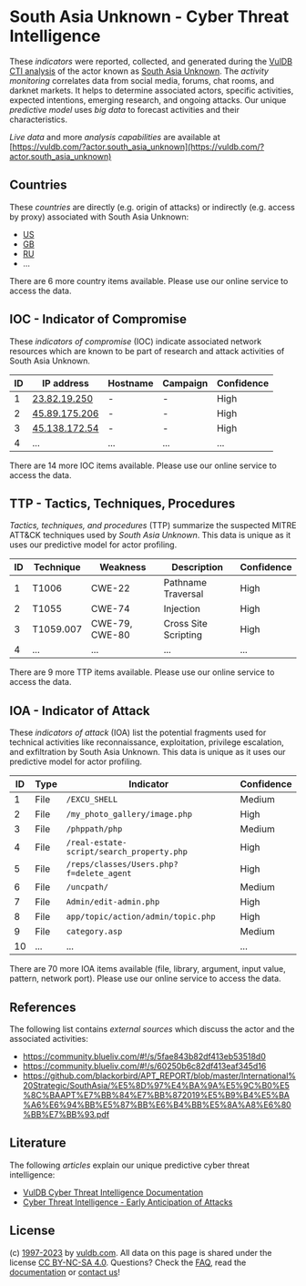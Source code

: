 # South Asia Unknown - Cyber Threat Intelligence

These _indicators_ were reported, collected, and generated during the [VulDB CTI analysis](https://vuldb.com/?kb.cti) of the actor known as [South Asia Unknown](https://vuldb.com/?actor.south_asia_unknown). The _activity monitoring_ correlates data from social media, forums, chat rooms, and darknet markets. It helps to determine associated actors, specific activities, expected intentions, emerging research, and ongoing attacks. Our unique _predictive model_ uses _big data_ to forecast activities and their characteristics.

_Live data_ and more _analysis capabilities_ are available at [https://vuldb.com/?actor.south_asia_unknown](https://vuldb.com/?actor.south_asia_unknown)

## Countries

These _countries_ are directly (e.g. origin of attacks) or indirectly (e.g. access by proxy) associated with South Asia Unknown:

* [US](https://vuldb.com/?country.us)
* [GB](https://vuldb.com/?country.gb)
* [RU](https://vuldb.com/?country.ru)
* ...

There are 6 more country items available. Please use our online service to access the data.

## IOC - Indicator of Compromise

These _indicators of compromise_ (IOC) indicate associated network resources which are known to be part of research and attack activities of South Asia Unknown.

ID | IP address | Hostname | Campaign | Confidence
-- | ---------- | -------- | -------- | ----------
1 | [23.82.19.250](https://vuldb.com/?ip.23.82.19.250) | - | - | High
2 | [45.89.175.206](https://vuldb.com/?ip.45.89.175.206) | - | - | High
3 | [45.138.172.54](https://vuldb.com/?ip.45.138.172.54) | - | - | High
4 | ... | ... | ... | ...

There are 14 more IOC items available. Please use our online service to access the data.

## TTP - Tactics, Techniques, Procedures

_Tactics, techniques, and procedures_ (TTP) summarize the suspected MITRE ATT&CK techniques used by _South Asia Unknown_. This data is unique as it uses our predictive model for actor profiling.

ID | Technique | Weakness | Description | Confidence
-- | --------- | -------- | ----------- | ----------
1 | T1006 | CWE-22 | Pathname Traversal | High
2 | T1055 | CWE-74 | Injection | High
3 | T1059.007 | CWE-79, CWE-80 | Cross Site Scripting | High
4 | ... | ... | ... | ...

There are 9 more TTP items available. Please use our online service to access the data.

## IOA - Indicator of Attack

These _indicators of attack_ (IOA) list the potential fragments used for technical activities like reconnaissance, exploitation, privilege escalation, and exfiltration by South Asia Unknown. This data is unique as it uses our predictive model for actor profiling.

ID | Type | Indicator | Confidence
-- | ---- | --------- | ----------
1 | File | `/EXCU_SHELL` | Medium
2 | File | `/my_photo_gallery/image.php` | High
3 | File | `/phppath/php` | Medium
4 | File | `/real-estate-script/search_property.php` | High
5 | File | `/reps/classes/Users.php?f=delete_agent` | High
6 | File | `/uncpath/` | Medium
7 | File | `Admin/edit-admin.php` | High
8 | File | `app/topic/action/admin/topic.php` | High
9 | File | `category.asp` | Medium
10 | ... | ... | ...

There are 70 more IOA items available (file, library, argument, input value, pattern, network port). Please use our online service to access the data.

## References

The following list contains _external sources_ which discuss the actor and the associated activities:

* https://community.blueliv.com/#!/s/5fae843b82df413eb53518d0
* https://community.blueliv.com/#!/s/60250b6c82df413eaf345d16
* https://github.com/blackorbird/APT_REPORT/blob/master/International%20Strategic/SouthAsia/%E5%8D%97%E4%BA%9A%E5%9C%B0%E5%8C%BAAPT%E7%BB%84%E7%BB%872019%E5%B9%B4%E5%BA%A6%E6%94%BB%E5%87%BB%E6%B4%BB%E5%8A%A8%E6%80%BB%E7%BB%93.pdf

## Literature

The following _articles_ explain our unique predictive cyber threat intelligence:

* [VulDB Cyber Threat Intelligence Documentation](https://vuldb.com/?kb.cti)
* [Cyber Threat Intelligence - Early Anticipation of Attacks](https://www.scip.ch/en/?labs.20201022)

## License

(c) [1997-2023](https://vuldb.com/?kb.changelog) by [vuldb.com](https://vuldb.com/?kb.about). All data on this page is shared under the license [CC BY-NC-SA 4.0](https://creativecommons.org/licenses/by-nc-sa/4.0/). Questions? Check the [FAQ](https://vuldb.com/?kb.faq), read the [documentation](https://vuldb.com/?kb) or [contact us](https://vuldb.com/?contact)!
